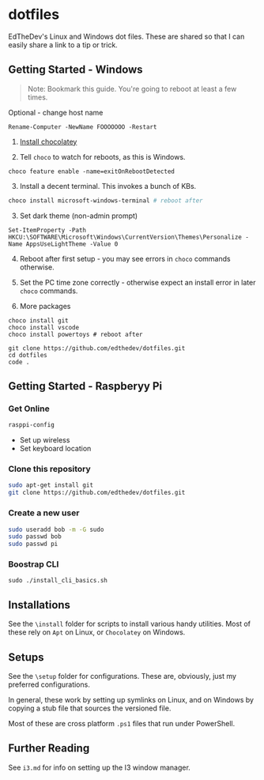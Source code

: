 # dotfiles

EdTheDev's Linux and Windows dot files. 
These are shared so that I can easily share a link to a tip or trick.

## Getting Started - Windows

> Note: Bookmark this guide. You're going to reboot at least a few times.

Optional - change host name
```
Rename-Computer -NewName FOOOOOOO -Restart
```

1. [Install chocolatey](https://chocolatey.org/install)

2. Tell `choco` to watch for reboots, as this is Windows.
```
choco feature enable -name=exitOnRebootDetected
```

3. Install a decent terminal. This invokes a bunch of KBs.
```powershell
choco install microsoft-windows-terminal # reboot after
```

3. Set dark theme (non-admin prompt)
```
Set-ItemProperty -Path HKCU:\SOFTWARE\Microsoft\Windows\CurrentVersion\Themes\Personalize -Name AppsUseLightTheme -Value 0
```

4. Reboot after first setup - you may see errors in `choco` commands otherwise.
5. Set the PC time zone correctly - otherwise expect an install error in later `choco` commands.

4. More packages
```
choco install git 
choco install vscode
choco install powertoys # reboot after
```

```
git clone https://github.com/edthedev/dotfiles.git
cd dotfiles
code .
```

## Getting Started - Raspberyy Pi

### Get Online

```sh
rasppi-config
```

+ Set up wireless
+ Set keyboard location

### Clone this repository

```sh
sudo apt-get install git
git clone https://github.com/edthedev/dotfiles.git
```

### Create a new user

```sh
sudo useradd bob -m -G sudo
sudo passwd bob
sudo passwd pi
```

### Boostrap CLI

```
sudo ./install_cli_basics.sh
```

## Installations

See the `\install` folder for scripts to install various handy utilities. Most of these rely on `Apt` on Linux, or `Chocolatey` on Windows.

## Setups

See the `\setup` folder for configurations.
These are, obviously, just my preferred configurations.

In general, these work by setting up symlinks on Linux, and on Windows by copying a stub file that sources the versioned file. 

Most of these are cross platform `.ps1` files that run under PowerShell.

## Further Reading

See `i3.md` for info on setting up the I3 window manager.
